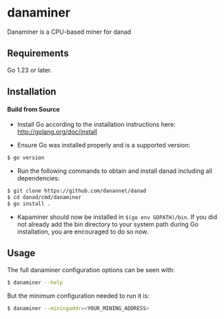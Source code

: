 # danaminer

Danaminer is a CPU-based miner for danad

## Requirements

Go 1.23 or later.

## Installation

#### Build from Source

- Install Go according to the installation instructions here:
  http://golang.org/doc/install

- Ensure Go was installed properly and is a supported version:

```bash
$ go version
```

- Run the following commands to obtain and install danad including all dependencies:

```bash
$ git clone https://github.com/danannet/danad
$ cd danad/cmd/danaminer
$ go install .
```

- Kapaminer should now be installed in `$(go env GOPATH)/bin`. If you did
  not already add the bin directory to your system path during Go installation,
  you are encouraged to do so now.

## Usage

The full danaminer configuration options can be seen with:

```bash
$ danaminer --help
```

But the minimum configuration needed to run it is:

```bash
$ danaminer --miningaddr=<YOUR_MINING_ADDRESS>
```
